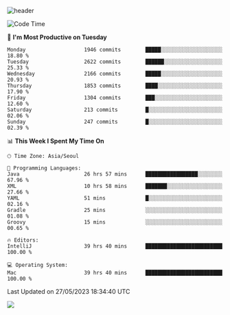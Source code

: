 ![header](https://capsule-render.vercel.app/api?type=Egg&color=timeAuto&height=300&section=header&text=PoPo&fontSize=90&animation=fadeIn)

  <!--START_SECTION:waka-->
![Code Time](http://img.shields.io/badge/Code%20Time-870%20hrs%2041%20mins-blue)

📅 **I'm Most Productive on Tuesday** 

```text
Monday                   1946 commits        █████░░░░░░░░░░░░░░░░░░░░   18.80 % 
Tuesday                  2622 commits        ██████░░░░░░░░░░░░░░░░░░░   25.33 % 
Wednesday                2166 commits        █████░░░░░░░░░░░░░░░░░░░░   20.93 % 
Thursday                 1853 commits        ████░░░░░░░░░░░░░░░░░░░░░   17.90 % 
Friday                   1304 commits        ███░░░░░░░░░░░░░░░░░░░░░░   12.60 % 
Saturday                 213 commits         █░░░░░░░░░░░░░░░░░░░░░░░░   02.06 % 
Sunday                   247 commits         █░░░░░░░░░░░░░░░░░░░░░░░░   02.39 % 
```


📊 **This Week I Spent My Time On** 

```text
🕑︎ Time Zone: Asia/Seoul

💬 Programming Languages: 
Java                     26 hrs 57 mins      █████████████████░░░░░░░░   67.96 % 
XML                      10 hrs 58 mins      ███████░░░░░░░░░░░░░░░░░░   27.66 % 
YAML                     51 mins             █░░░░░░░░░░░░░░░░░░░░░░░░   02.16 % 
Gradle                   25 mins             ░░░░░░░░░░░░░░░░░░░░░░░░░   01.08 % 
Groovy                   15 mins             ░░░░░░░░░░░░░░░░░░░░░░░░░   00.65 % 

🔥 Editors: 
IntelliJ                 39 hrs 40 mins      █████████████████████████   100.00 % 

💻 Operating System: 
Mac                      39 hrs 40 mins      █████████████████████████   100.00 % 
```


 Last Updated on 27/05/2023 18:34:40 UTC
<!--END_SECTION:waka-->



<img src="https://capsule-render.vercel.app/api?type=Egg&color=timeAuto&height=300&section=footer&text=PoPo&fontSize=90&animation=fadeIn&reversal=true" />

